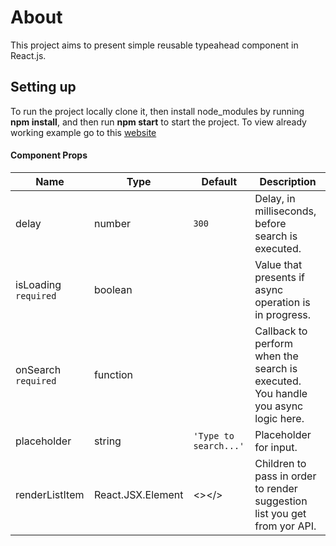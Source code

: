 # About
This project aims to present simple reusable typeahead component in React.js.

## Setting up
To run the project locally clone it, then install node_modules by running **npm install**, and then run **npm start** to start the project.
To view already working example go to this [website](https://typeahead-2r4shlgaq-grooyao.vercel.app)

#### Component Props
Name | Type | Default | Description
-----|------|---------|------------
delay | number | `300` | Delay, in milliseconds, before search is executed.
isLoading `required` | boolean | | Value that presents if async operation is in progress.
onSearch `required` | function | | Callback to perform when the search is executed. You handle you async logic here.
placeholder | string | `'Type to search...'` | Placeholder for input.
renderListItem | React.JSX.Element | <></> | Children to pass in order to render suggestion list you get from yor API.
